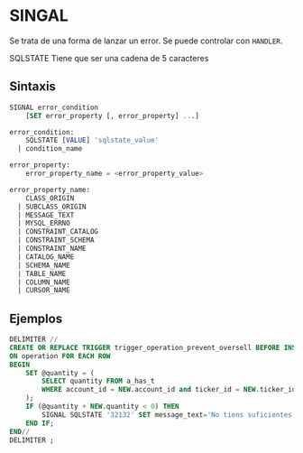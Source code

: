 # SINGAL

Se trata de una forma de lanzar un error. Se puede controlar con `HANDLER`.

SQLSTATE Tiene que ser una cadena de 5 caracteres


## Sintaxis

```sql
SIGNAL error_condition
    [SET error_property [, error_property] ...]

error_condition:
    SQLSTATE [VALUE] 'sqlstate_value'
  | condition_name

error_property:
    error_property_name = <error_property_value>

error_property_name:
    CLASS_ORIGIN
  | SUBCLASS_ORIGIN
  | MESSAGE_TEXT
  | MYSQL_ERRNO
  | CONSTRAINT_CATALOG
  | CONSTRAINT_SCHEMA
  | CONSTRAINT_NAME
  | CATALOG_NAME
  | SCHEMA_NAME
  | TABLE_NAME
  | COLUMN_NAME
  | CURSOR_NAME
```


## Ejemplos

```sql
DELIMITER //
CREATE OR REPLACE TRIGGER trigger_operation_prevent_oversell BEFORE INSERT
ON operation FOR EACH ROW
BEGIN
    SET @quantity = (
        SELECT quantity FROM a_has_t
        WHERE account_id = NEW.account_id and ticker_id = NEW.ticker_id
    );
    IF (@quantity + NEW.quantity < 0) THEN
        SIGNAL SQLSTATE '32132' SET message_text='No tiens suficientes acciones';  
    END IF;
END//
DELIMITER ;
```